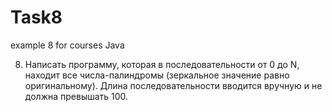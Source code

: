 # Task8
example 8 for courses Java

  8.	Написать программу, которая в последовательности от 0 до N, находит все числа-палиндромы (зеркальное значение равно оригинальному). 
      Длина последовательности вводится вручную и не должна превышать 100. 
